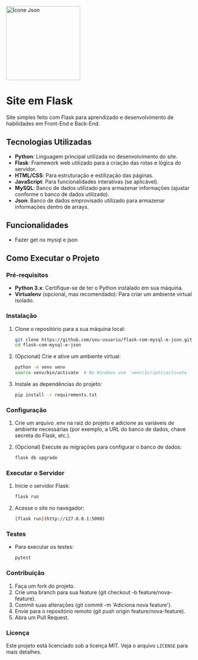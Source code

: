 <img src="https://th.bing.com/th/id/OIP.tZKxFU0lwHLBBNMxk53WfAHaJh?w=169&h=218&c=7&r=0&o=5&dpr=1.6&pid=1.7" alt="Ícone Json" width="200" height="200">

# Site em Flask

Site simples feito com Flask para aprendizado e desenvolvimento de habilidades em Front-End e Back-End.

## Tecnologias Utilizadas

- **Python**: Linguagem principal utilizada no desenvolvimento do site.
- **Flask**: Framework web utilizado para a criação das rotas e lógica do servidor.
- **HTML/CSS**: Para estruturação e estilização das páginas.
- **JavaScript**: Para funcionalidades interativas (se aplicável).
- **MySQL**: Banco de dados utilizado para armazenar informações (ajustar conforme o banco de dados utilizado).
- **Json**: Banco de dados emprovisado utilizado para armazenar informações dentro de arrays.

## Funcionalidades

- Fazer get no mysql e json

## Como Executar o Projeto

### Pré-requisitos

- **Python 3.x**: Certifique-se de ter o Python instalado em sua máquina.
- **Virtualenv** (opcional, mas recomendado): Para criar um ambiente virtual isolado.

### Instalação

1. Clone o repositório para a sua máquina local:

   ```bash
   git clone https://github.com/seu-usuario/flask-com-mysql-e-json.git
   cd flask-com-mysql-e-json

2. (Opcional) Crie e ative um ambiente virtual:

   ```bash
   python -m venv venv
   source venv/bin/activate  # No Windows use `venv\Scripts\activate`

3. Instale as dependências do projeto:
   
   ```bash
   pip install -r requirements.txt

### Configuração

1. Crie um arquivo .env na raiz do projeto e adicione as variáveis de ambiente necessárias (por exemplo, a URL do banco de dados, chave secreta do Flask, etc.).

2. (Opcional) Execute as migrações para configurar o banco de dados:
   
   ```bash
   flask db upgrade

### Executar o Servidor

1. Inicie o servidor Flask:
   
   ```bash
   flask run

2. Acesse o site no navegador:
   
   ```bash
   [flask run](http://127.0.0.1:5000)

### Testes

- Para executar os testes:

   ```bash
   pytest

### Contribuição

1. Faça um fork do projeto.
2. Crie uma branch para sua feature (git checkout -b feature/nova-feature).
3. Commit suas alterações (git commit -m 'Adiciona nova feature').
4. Envie para o repositório remoto (git push origin feature/nova-feature).
5. Abra um Pull Request.

### Licença

Este projeto está licenciado sob a licença MIT. Veja o arquivo `LICENSE` para mais detalhes.
